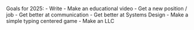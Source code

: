 Goals for 2025:
    - Write
    - Make an educational video
    - Get a new position / job
    - Get better at communication
    - Get better at Systems Design
    - Make a simple typing centered game
    - Make an LLC
